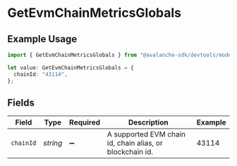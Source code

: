 # GetEvmChainMetricsGlobals

## Example Usage

```typescript
import { GetEvmChainMetricsGlobals } from "@avalanche-sdk/devtools/models/operations";

let value: GetEvmChainMetricsGlobals = {
  chainId: "43114",
};
```

## Fields

| Field                                                    | Type                                                     | Required                                                 | Description                                              | Example                                                  |
| -------------------------------------------------------- | -------------------------------------------------------- | -------------------------------------------------------- | -------------------------------------------------------- | -------------------------------------------------------- |
| `chainId`                                                | *string*                                                 | :heavy_minus_sign:                                       | A supported EVM chain id, chain alias, or blockchain id. | 43114                                                    |